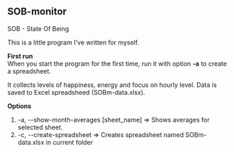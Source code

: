 ## SOB-monitor

SOB - State Of Being

This is a little program I've written for myself.

<b>First run</b><br>When you start the program for the first time, run it with option <b>-a</b> to create a spreadsheet.

It collects levels of happiness, energy and focus on hourly level. Data is saved to Excel spreadsheed (SOBm-data.xlsx).

<b>Options</b>
  1. -a, --show-month-averages [sheet_name] => Shows averages for selected sheet.
  2. -c, --create-spreadsheet => Creates spreadsheet named SOBm-data.xlsx in current folder
